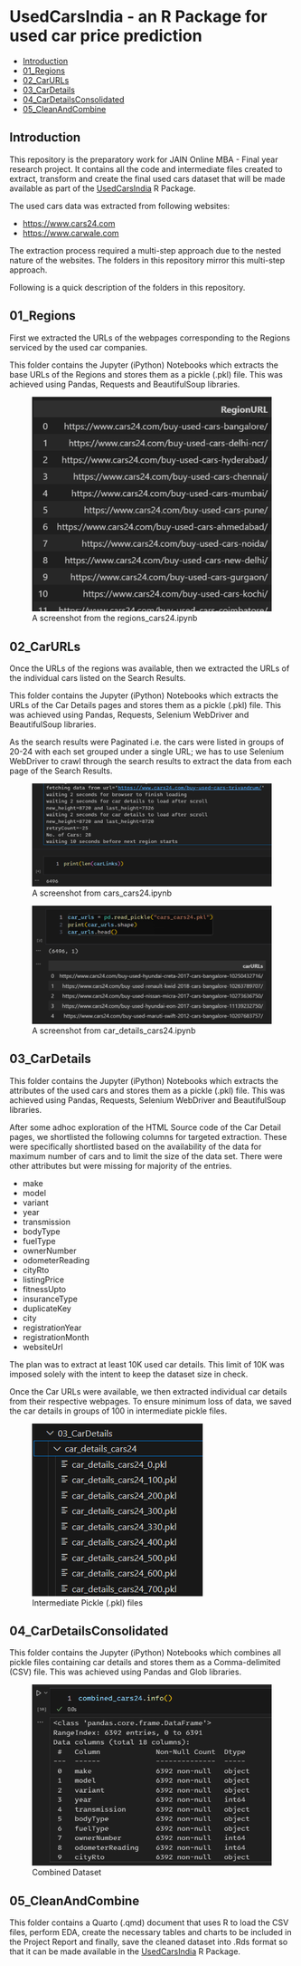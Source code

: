 # UsedCarsIndia - an R Package for used car price prediction


-   [Introduction](#introduction)
-   [01_Regions](#regions)
-   [02_CarURLs](#carurls)
-   [03_CarDetails](#cardetails)
-   [04_CarDetailsConsolidated](#cardetailsconsolidated)
-   [05_CleanAndCombine](#cleanandcombine)

## Introduction

This repository is the preparatory work for JAIN Online MBA - Final year
research project. It contains all the code and intermediate files
created to extract, transform and create the final used cars dataset
that will be made available as part of the
[UsedCarsIndia](https://github.com/vkatti/UsedCarsIndia "Link to Github Repository")
R Package.

The used cars data was extracted from following websites:

-   https://www.cars24.com
-   https://www.carwale.com

The extraction process required a multi-step approach due to the nested
nature of the websites. The folders in this repository mirror this
multi-step approach.

Following is a quick description of the folders in this repository.

## 01_Regions

First we extracted the URLs of the webpages corresponding to the Regions
serviced by the used car companies.

This folder contains the Jupyter (iPython) Notebooks which extracts the
base URLs of the Regions and stores them as a pickle (.pkl) file. This
was achieved using Pandas, Requests and BeautifulSoup libraries.

<figure>
<img src="images/clipboard-233799253.png"
alt="A screenshot from the regions_cars24.ipynb" />
<figcaption aria-hidden="true">A screenshot from the
regions_cars24.ipynb</figcaption>
</figure>

## 02_CarURLs

Once the URLs of the regions was available, then we extracted the URLs
of the individual cars listed on the Search Results.

This folder contains the Jupyter (iPython) Notebooks which extracts the
URLs of the Car Details pages and stores them as a pickle (.pkl) file.
This was achieved using Pandas, Requests, Selenium WebDriver and
BeautifulSoup libraries.

As the search results were Paginated i.e. the cars were listed in groups
of 20-24 with each set grouped under a single URL; we has to use
Selenium WebDriver to crawl through the search results to extract the
data from each page of the Search Results.

<figure>
<img src="images/clipboard-2506115197.png"
alt="A screenshot from cars_cars24.ipynb" />
<figcaption aria-hidden="true">A screenshot from
cars_cars24.ipynb</figcaption>
</figure>

<figure>
<img src="images/clipboard-3881363627.png"
alt="A screenshot from car_details_cars24.ipynb" />
<figcaption aria-hidden="true">A screenshot from
car_details_cars24.ipynb</figcaption>
</figure>

## 03_CarDetails

This folder contains the Jupyter (iPython) Notebooks which extracts the
attributes of the used cars and stores them as a pickle (.pkl) file.
This was achieved using Pandas, Requests, Selenium WebDriver and
BeautifulSoup libraries.

After some adhoc exploration of the HTML Source code of the Car Detail
pages, we shortlisted the following columns for targeted extraction.
These were specifically shortlisted based on the availability of the
data for maximum number of cars and to limit the size of the data set.
There were other attributes but were missing for majority of the
entries.

-   make
-   model
-   variant
-   year
-   transmission
-   bodyType
-   fuelType
-   ownerNumber
-   odometerReading
-   cityRto
-   listingPrice
-   fitnessUpto
-   insuranceType
-   duplicateKey
-   city
-   registrationYear
-   registrationMonth
-   websiteUrl

The plan was to extract at least 10K used car details. This limit of 10K
was imposed solely with the intent to keep the dataset size in check.

Once the Car URLs were available, we then extracted individual car
details from their respective webpages. To ensure minimum loss of data,
we saved the car details in groups of 100 in intermediate pickle files.

<figure>
<img src="images/clipboard-3736843883.png"
alt="Intermediate Pickle (.pkl) files" />
<figcaption aria-hidden="true">Intermediate Pickle (.pkl)
files</figcaption>
</figure>

## 04_CarDetailsConsolidated

This folder contains the Jupyter (iPython) Notebooks which combines all
pickle files containing car details and stores them as a Comma-delimited
(CSV) file. This was achieved using Pandas and Glob libraries.

<figure>
<img src="images/clipboard-2497184986.png" alt="Combined Dataset" />
<figcaption aria-hidden="true">Combined Dataset</figcaption>
</figure>

## 05_CleanAndCombine

This folder contains a Quarto (.qmd) document that uses R to load the
CSV files, perform EDA, create the necessary tables and charts to be
included in the Project Report and finally, save the cleaned dataset
into .Rds format so that it can be made available in the
[UsedCarsIndia](https://github.com/vkatti/UsedCarsIndia "Link to Github Repository")
R Package.
